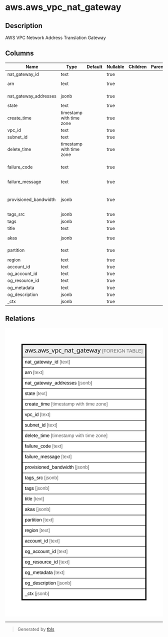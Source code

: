 # aws.aws_vpc_nat_gateway

## Description

AWS VPC Network Address Translation Gateway

## Columns

| Name | Type | Default | Nullable | Children | Parents | Comment |
| ---- | ---- | ------- | -------- | -------- | ------- | ------- |
| nat_gateway_id | text |  | true |  |  | The ID of the NAT gateway. |
| arn | text |  | true |  |  | The Amazon Resource Name (ARN) specifying the NAT gateway. |
| nat_gateway_addresses | jsonb |  | true |  |  | Information about the IP addresses and network interface associated with the NAT gateway. |
| state | text |  | true |  |  | The current state of the NAT gateway (pending | failed | available | deleting | deleted). |
| create_time | timestamp with time zone |  | true |  |  | The date and time the NAT gateway was created. |
| vpc_id | text |  | true |  |  | The ID of the VPC in which the NAT gateway is located. |
| subnet_id | text |  | true |  |  | The ID of the subnet in which the NAT gateway is located. |
| delete_time | timestamp with time zone |  | true |  |  | The date and time the NAT gateway was deleted, if applicable. |
| failure_code | text |  | true |  |  | If the NAT gateway could not be created, specifies the error code for the failure. (InsufficientFreeAddressesInSubnet | Gateway.NotAttached | InvalidAllocationID.NotFound | Resource.AlreadyAssociated | InternalError | InvalidSubnetID.NotFound). |
| failure_message | text |  | true |  |  | If the NAT gateway could not be created, specifies the error message for the failure. |
| provisioned_bandwidth | jsonb |  | true |  |  | Reserved. If you need to sustain traffic greater than the documented limits (https://docs.aws.amazon.com/vpc/latest/userguide/vpc-nat-gateway.html). |
| tags_src | jsonb |  | true |  |  | A list of tags that are attached to NAT gateway. |
| tags | jsonb |  | true |  |  | A map of tags for the resource. |
| title | text |  | true |  |  | Title of the resource. |
| akas | jsonb |  | true |  |  | Array of globally unique identifier strings (also known as) for the resource. |
| partition | text |  | true |  |  | The AWS partition in which the resource is located (aws, aws-cn, or aws-us-gov). |
| region | text |  | true |  |  | The AWS Region in which the resource is located. |
| account_id | text |  | true |  |  | The AWS Account ID in which the resource is located. |
| og_account_id | text |  | true |  |  | The Platform Account ID in which the resource is located. |
| og_resource_id | text |  | true |  |  | The unique ID of the resource in opengovernance. |
| og_metadata | text |  | true |  |  | Platform Metadata of the AWS resource. |
| og_description | jsonb |  | true |  |  | The full model description of the resource |
| _ctx | jsonb |  | true |  |  | Steampipe context in JSON form, e.g. connection_name. |

## Relations

![er](aws.aws_vpc_nat_gateway.svg)

---

> Generated by [tbls](https://github.com/k1LoW/tbls)
